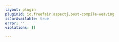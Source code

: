 ```yaml
---
layout: plugin
pluginId: io.freefair.aspectj.post-compile-weaving
isJarAvailable: true
error: ''
violations: []

---
```

